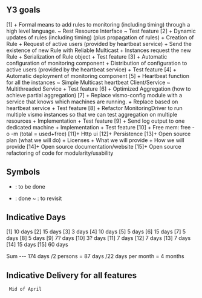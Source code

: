 Y3 goals
--------
[1] + Formal means to add rules to monitoring (including timing) through a high level language.
      ~ Rest Resource Interface
      ~ Test feature
[2] + Dynamic updates of rules (including timing) (plus propagation of rules)
      + Creation of Rule 
      + Request of active users (provided by heartbeat service)
      + Send the existence of new Rule with Reliable Multicast
      + Instances request the new Rule
      + Serialization of Rule object
      + Test feature
[3] + Automatic configuration of monitoring component
      + Distribution of configuration to active users (provided by the heartbeat service)
      + Test feature
[4] + Automatic deployment of monitoring component
[5] + Heartbeat function for all the instances
      ~ Simple Multicast heartbeat Client/Service 
      ~ Multithreaded Service
      + Test feature
[6] + Optimized Aggregation (how to achieve partial aggregation)
[7] + Replace vismo-config module with a service that knows which machines are running.
      + Replace based on heartbeat service
      + Test feature
[8] + Refactor MonitoringDriver to run multiple vismo instances so that we can test aggregation on multiple resources
      + Implementation
      + Test feature
[9] + Send log output to one dedicated machine
      + Implementation
      + Test feature
[10] + Free mem: free -o -m (total = used+free)
[11]+ Http ui
[12]+ Persistence
[13]+ Open source plan (what we will do)
      + Licenses
      + What we will provide
      + How we will provide
[14]+ Open source documentation/website
[15]+ Open source refactoring of code for modularity/usability

Symbols
-------
+ : to be done
- : done
~ : to revisit

Indicative Days
---------------
[1]  10 days
[2]  15 days
[3]  3  days
[4]  10 days
[5]  5  days
[6]  15 days
[7]  5  days
[8]  5  days
[9]  7?  days
[10] 3?  days
[11] 7  days
[12] 7  days
[13] 7  days
[14] 15 days
[15] 60 days

Sum
---  174 days
     /2  persons = 87 days
     /22 days per month
     = 4 months

Indicative Delivery for all features
-----------------------------------
     Mid of April

